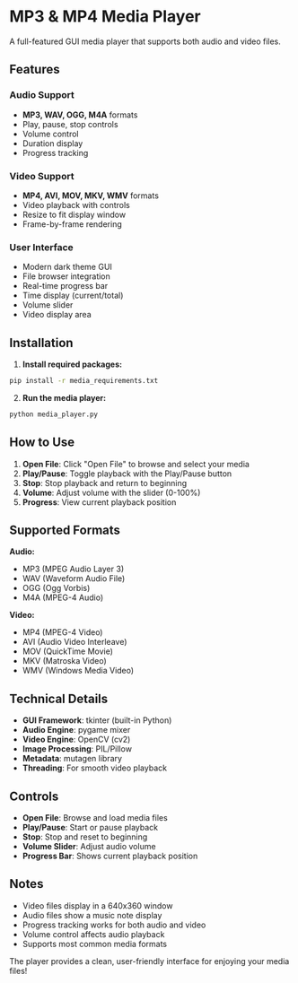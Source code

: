 # MP3 & MP4 Media Player

A full-featured GUI media player that supports both audio and video files.

## Features

### Audio Support
- **MP3, WAV, OGG, M4A** formats
- Play, pause, stop controls
- Volume control
- Duration display
- Progress tracking

### Video Support  
- **MP4, AVI, MOV, MKV, WMV** formats
- Video playback with controls
- Resize to fit display window
- Frame-by-frame rendering

### User Interface
- Modern dark theme GUI
- File browser integration
- Real-time progress bar
- Time display (current/total)
- Volume slider
- Video display area

## Installation

1. **Install required packages:**
```bash
pip install -r media_requirements.txt
```

2. **Run the media player:**
```bash
python media_player.py
```

## How to Use

1. **Open File**: Click "Open File" to browse and select your media
2. **Play/Pause**: Toggle playback with the Play/Pause button  
3. **Stop**: Stop playback and return to beginning
4. **Volume**: Adjust volume with the slider (0-100%)
5. **Progress**: View current playback position

## Supported Formats

**Audio:**
- MP3 (MPEG Audio Layer 3)
- WAV (Waveform Audio File)
- OGG (Ogg Vorbis)
- M4A (MPEG-4 Audio)

**Video:**
- MP4 (MPEG-4 Video)
- AVI (Audio Video Interleave)
- MOV (QuickTime Movie)
- MKV (Matroska Video)
- WMV (Windows Media Video)

## Technical Details

- **GUI Framework**: tkinter (built-in Python)
- **Audio Engine**: pygame mixer
- **Video Engine**: OpenCV (cv2)
- **Image Processing**: PIL/Pillow
- **Metadata**: mutagen library
- **Threading**: For smooth video playback

## Controls

- **Open File**: Browse and load media files
- **Play/Pause**: Start or pause playback
- **Stop**: Stop and reset to beginning
- **Volume Slider**: Adjust audio volume
- **Progress Bar**: Shows current playback position

## Notes

- Video files display in a 640x360 window
- Audio files show a music note display
- Progress tracking works for both audio and video
- Volume control affects audio playback
- Supports most common media formats

The player provides a clean, user-friendly interface for enjoying your media files!